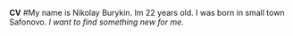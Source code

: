 **CV**
#My name is Nikolay Burykin. Im 22 years old.
I was born in small town Safonovo.
*I want to find something new for me.*

